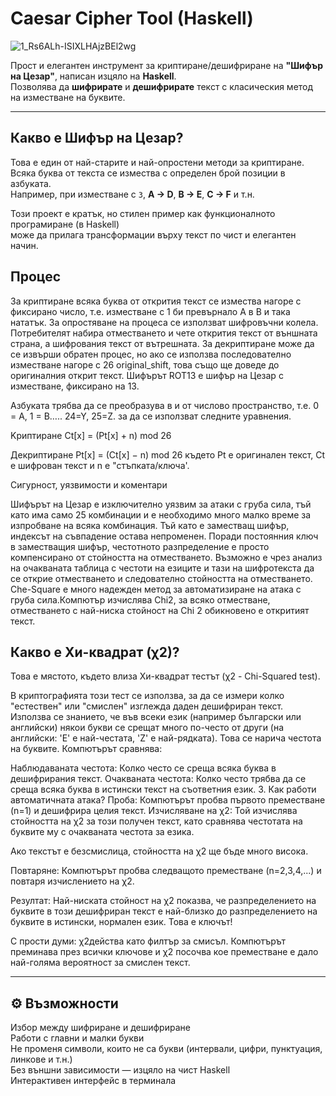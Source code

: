 # Caesar Cipher Tool (Haskell)

![1_Rs6ALh-ISIXLHAjzBEl2wg](https://github.com/user-attachments/assets/b0b7f022-60fa-4795-b0d7-9ef6a09976da)


Прост и елегантен инструмент за криптиране/дешифриране на **"Шифър на Цезар"**, написан изцяло на **Haskell**.  
Позволява да **шифрирате** и **дешифрирате** текст с класическия метод на изместване на буквите.

---

## Какво е Шифър на Цезар?

Това е един от най-старите и най-опростени методи за криптиране.  
Всяка буква от текста се измества с определен брой позиции в азбуката.  
Например, при изместване с `3`, **A → D**, **B → E**, **C → F** и т.н.

Този проект е кратък, но стилен пример как функционалното програмиране (в Haskell)  
може да прилага трансформации върху текст по чист и елегантен начин.

## Процес
За криптиране всяка буква от открития текст се измества нагоре с фиксирано число, т.е. изместване с 1 би превърнало A
в B и така нататък. За опростяване на процеса се използват шифровъчни колела. Потребителят набира
отместването и чете открития текст от външната страна, а шифрования текст от вътрешната. За декриптиране
може да се извърши обратен процес, но ако се използва последователно изместване нагоре с 26 original_shift,
това също ще доведе до оригиналния открит текст. Шифърът ROT13 е шифър на Цезар с
изместване, фиксирано на 13.

Азбуката трябва да се преобразува в и от числово пространство, т.е. 0 = A, 1 = B….. 24=Y, 25=Z.
за да се използват следните уравнения.

Kриптиране
Ct[x] = (Pt[x] + n) mod 26

Декриптиране
Pt[x] = (Ct[x] − n) mod 26
където Pt е оригинален текст, Ct е шифрован текст и n е "стъпката/ключа'.

Сигурност, уязвимости и коментари

 Шифърът на Цезар е изключително уязвим за атаки с груба сила, тъй като има само 25 комбинации и е необходимо много малко време за изпробване на всяка комбинация.   Тъй като е заместващ шифър, индексът на съвпадение остава непроменен.
 Поради постоянния ключ в заместващия шифър, честотното разпределение е просто компенсирано от стойността на отместването.
 Възможно е чрез анализ на очакваната таблица с честоти на езиците и тази на шифротекста да се открие отместването и следователно стойността на отместването.
 Che-Square е много надежден метод за автоматизиране на атака с груба сила.Компютър изчислява Chi2, за всяко отместване, отместването с най-ниска стойност на Chi 2 обикновено е откритият текст.

 ## Какво е Хи-квадрат (χ2)?
Това е мястото, където влиза Хи-квадрат тестът (χ2 - Chi-Squared test).

В криптографията този тест се използва, за да се измери колко "естествен" или "смислен" изглежда даден дешифриран текст.
Използва се знанието, че във всеки език (например български или английски) някои букви се срещат много по-често от други (на английски: 'E' е най-честата, 'Z' е най-рядката). Това се нарича честота на буквите.
Компютърът сравнява:

Наблюдаваната честота: Колко често се среща всяка буква в дешифрирания текст.
Очакваната честота: Колко често трябва да се среща всяка буква в истински текст на съответния език.
3. Как работи автоматичната атака?
Проба: Компютърът пробва първото преместване (n=1) и дешифрира целия текст.
Изчисляване на χ2:
Той изчислява стойността на χ2
за този получен текст, като сравнява честотата на буквите му с очакваната честота за езика.

Ако текстът е безсмислица, стойността на χ2
ще бъде много висока.

Повтаряне: Компютърът пробва следващото преместване (n=2,3,4,...) и повтаря изчислението на χ2.

Резултат: Най-ниската стойност на χ2
показва, че разпределението на буквите в този дешифриран текст е най-близко до разпределението на буквите в истински, нормален език. Това е ключът!

С прости думи: χ2действа като филтър за смисъл.
Компютърът преминава през всички ключове и χ2 
посочва кое преместване е дало най-голяма вероятност за смислен текст.


---

## ⚙️ Възможности

 Избор между шифриране и дешифриране  
 Работи с главни и малки букви  
 Не променя символи, които не са букви (интервали, цифри, пунктуация, линкове и т.н.)  
 Без външни зависимости — изцяло на чист Haskell  
 Интерактивен интерфейс в терминала  

